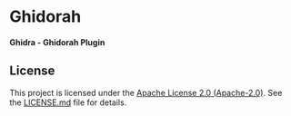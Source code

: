 # Ghidorah

#### Ghidra - Ghidorah Plugin

## License

This project is licensed under the [Apache License 2.0 (Apache-2.0)][ref-AP2]. See the [LICENSE.md](./LICENSE.md) file for details.

[ref-AP2]: https://tldrlegal.com/license/apache-license-2.0-(apache-2.0)
